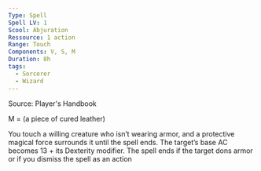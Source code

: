 ```yaml
---
Type: Spell
Spell LV: 1
Scool: Abjuration
Ressource: 1 action
Range: Touch
Components: V, S, M
Duration: 8h
tags:
  - Sorcerer
  - Wizard
---
```

Source: Player's Handbook

M = (a piece of cured leather)  

You touch a willing creature who isn’t wearing armor, and a protective magical force surrounds it until the spell ends. The target’s base AC becomes 13 + its Dexterity modifier. The spell ends if the target dons armor or if you dismiss the spell as an action